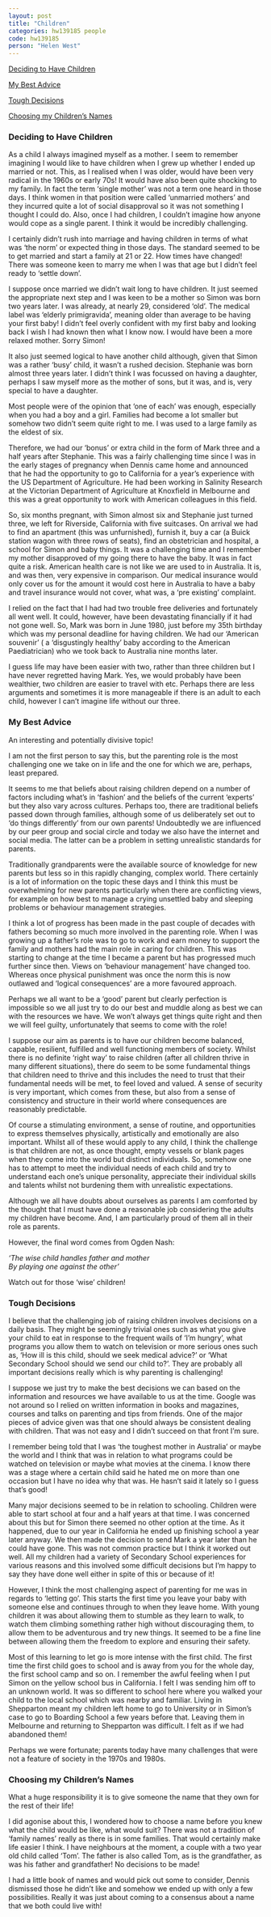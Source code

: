 ```yaml
---
layout: post
title: "Children"
categories: hw139185 people
code: hw139185
person: "Helen West"
---
```


[Deciding to Have Children](#deciding-to-have-children)

[My Best Advice](#my-best-advice)

[Tough Decisions](#tough-decisions)

[Choosing my Children’s Names](#choosing-my-childrens-names)

### Deciding to Have Children

As a child I always imagined myself as a mother. I seem to remember imagining I would like to have children when I grew up whether I ended up married or not. This, as I realised when I was older, would have been very radical in the 1960s or early 70s! It would have also been quite shocking to my family. In fact the term ‘single mother’ was not a term one heard in those days. I think women in that position were called ‘unmarried mothers’ and they incurred quite a lot of social disapproval so it was not something I thought I could do. Also, once I had children, I couldn’t imagine how anyone would cope as a single parent. I think it would be incredibly challenging.
 
I certainly didn’t rush into marriage and having children in terms of what was ‘the norm’ or expected thing in those days. The standard seemed to be to get married and start a family at 21 or 22. How times have changed! There was someone keen to marry me when I was that age but I didn’t feel ready to ‘settle down’. 
 
I suppose once married we didn’t wait long to have children. It just seemed the appropriate next step and I was keen to be a mother so Simon was born two years later. I was already, at nearly 29, considered ‘old’. The medical label was ‘elderly primigravida’, meaning older than average to be having your first baby! I didn’t feel overly confident with my first baby and looking back I wish I had known then what I know now. I would have been a more relaxed mother. Sorry Simon!
 
It also just seemed logical to have another child although, given that Simon was a rather ‘busy’ child, it wasn’t a rushed decision. Stephanie was born almost three years later. I didn’t think I was focussed on having a daughter, perhaps I saw myself more as the mother of sons, but it was, and is, very special to have a daughter. 
 
Most people were of the opinion that ‘one of each’ was enough, especially when you had a boy and a girl. Families had become a lot smaller but somehow two didn’t seem quite right to me. I was used to a large family as the eldest of six.
 
Therefore, we had our ‘bonus’ or extra child in the form of Mark three and a half years after Stephanie. This was a fairly challenging time since I was in the early stages of pregnancy when Dennis came home and announced that he had the opportunity to go to California for a year’s experience with the US Department of Agriculture. He had been working in Salinity Research at the Victorian Department of Agriculture at Knoxfield in Melbourne and this was a great opportunity to work with American colleagues in this field.
 
So, six months pregnant, with Simon almost six and Stephanie just turned three, we left for Riverside, California with five suitcases. On arrival we had to find an apartment (this was unfurnished), furnish it, buy a car (a Buick station wagon with three rows of seats), find an obstetrician and hospital, a school for Simon and baby things. It was a challenging time and I remember my mother disapproved of my going there to have the baby. It was in fact quite a risk. American health care is not like we are used to in Australia. It is, and was then, very expensive in comparison. Our medical insurance would only cover us for the amount it would cost here in Australia to have a baby and travel insurance would not cover, what was, a ‘pre existing’ complaint.
 
I relied on the fact that I had had two trouble free deliveries and fortunately all went well. It could, however, have been devastating financially if it had not gone well. So, Mark was born in June 1980, just before my 35th birthday which was my personal deadline for having children. We had our ‘American souvenir’ ( a ‘disgustingly healthy’ baby according to the American Paediatrician) who we took back to Australia nine months later.
 
I guess life may have been easier with two, rather than three children but I have never regretted having Mark. Yes, we would probably have been wealthier, two children are easier to travel with etc. Perhaps there are less arguments and sometimes it is more manageable if there is an adult to each child, however I can’t imagine life without our three.

### My Best Advice

An interesting and potentially divisive topic! 
 
I am not the first person to say this, but the parenting role is the most challenging one we take on in life and the one for which we are, perhaps, least prepared. 
 
It seems to me that beliefs about raising children depend on a number of factors including what’s in ‘fashion’ and the beliefs of the current ‘experts’ but they also vary across cultures. Perhaps too, there are traditional beliefs passed down through families, although some of us deliberately set out to ‘do things differently’ from our own parents! Undoubtedly we are influenced by our peer group and social circle and today we also have the internet and social media. The latter can be a problem in setting unrealistic standards for parents.
 
Traditionally grandparents were the available source of knowledge for new parents but less so in this rapidly changing, complex world. There certainly is a lot of information on the topic these days and I think this must be overwhelming for new parents particularly when there are conflicting views, for example on how best to manage a crying unsettled baby and sleeping problems or behaviour management strategies. 
 
I think a lot of progress has been made in the past couple of decades with fathers becoming so much more involved in the parenting role. When I was growing up a father’s role was to go to work and earn money to support the family and mothers had the main role in caring for children. This was starting to change at the time I became a parent but has progressed much further since then. Views on ‘behaviour management’ have changed too.  Whereas once physical punishment was once the norm this is now outlawed and ‘logical consequences’ are a more favoured approach.
 
Perhaps we all want to be a ‘good’ parent but clearly perfection is impossible so we all just try to do our best and muddle along as best we can with the resources we have. We won’t always get things quite right and then we will feel guilty, unfortunately that seems to come with the role! 
 
I suppose our aim as parents is to have our children become balanced, capable, resilient, fulfilled and well functioning members of society. Whilst there is no definite ‘right way’ to raise children (after all children thrive in many different situations), there do seem to be some fundamental things that children need to thrive and this includes the need to trust that their fundamental needs will be met, to feel loved and valued. A sense of security is very important, which comes from these, but also from a sense of consistency and structure in their world where consequences are reasonably predictable.
 
Of course a stimulating environment, a sense of routine, and opportunities to express themselves physically, artistically and emotionally are also important. Whilst all of these would apply to any child, I think the challenge is that children are not, as once thought, empty vessels or blank pages when they come into the world but distinct individuals. So, somehow one has to attempt to meet the individual needs of each child and try to understand each one’s unique personality, appreciate their individual skills and talents whilst not burdening them with unrealistic expectations.
 
Although we all have doubts about ourselves as parents I am comforted by the thought that I must have done a reasonable job considering the adults my children have become. And, I am particularly proud of them all in their role as parents.
 
However, the final word comes from Ogden Nash:
 
 <em>‘The wise child handles father and mother<br>
 By playing one against the other’</em>
 
Watch out for those ‘wise’ children!

### Tough Decisions

I believe that the challenging job of raising children involves decisions on a daily basis. They might be seemingly trivial ones such as what you give your child to eat in response to the frequent wails of ‘I’m hungry’, what programs you allow them to watch on television or more serious ones such as, ‘How ill is this child, should we seek medical advice?’ or ‘What Secondary School should we send our child to?’. They are probably all important decisions really which is why parenting is challenging!

I suppose we just try to make the best decisions we can based on the information and resources we have available to us at the time. Google was not around so I relied on written information in books and magazines, courses and talks on parenting and tips from friends. One of the major pieces of advice given was that one should always be consistent dealing with children. That was not easy and I didn’t succeed on that front I’m sure.

I remember being told that I was ‘the toughest mother in Australia’ or maybe the world and I think that was in relation to what programs could be watched on television or maybe what movies at the cinema. I know there was a stage where a certain child said he hated me on more than one occasion but I have no idea why that was. He hasn’t said it lately so I guess that’s good!

Many major decisions seemed to be in relation to schooling. Children were able to start school at four and a half years at that time. I was concerned about this but for Simon there seemed no other option at the time. As it happened, due to our year in California he ended up finishing school a year later anyway. We then made the decision to send Mark a year later than he could have gone. This was not common practice but I think it worked out well. All my children had a variety of Secondary School experiences for various reasons and this involved some difficult decisions but I’m happy to say they have done well either in spite of this or because of it!

However, I think the most challenging aspect of parenting for me was in regards to ‘letting go’. This starts the first time you leave your baby with someone else and continues through to when they leave home. With young children it was about allowing them to stumble as they learn to walk, to watch them climbing something rather high without discouraging them, to allow them to be adventurous and try new things. It seemed to be a fine line between allowing them the freedom to explore and ensuring their safety.

Most of this learning to let go is more intense with the first child. The first time the first child goes to school and is away from you for the whole day, the first school camp and so on. I remember the awful feeling when I put Simon on the yellow school bus in California. I felt I was sending him off to an unknown world. It was so different to school here where you walked your child to the local school which was nearby and familiar. Living in Shepparton meant my children left home to go to University or in Simon’s case to go to Boarding School a few years before that. Leaving them in Melbourne and returning to Shepparton was difficult. I felt as if we had abandoned them!

Perhaps we were fortunate; parents today have many challenges that were not a feature of society in the 1970s and 1980s.

### Choosing my Children’s Names

What a huge responsibility it is to give someone the name that they own for the rest of their life!

I did agonise about this, I wondered how to choose a name before you knew what the child would be like, what would suit?
There was not a tradition of ‘family names’ really as there is in some families. That would certainly make life easier I think. I have neighbours at the moment, a couple with a two year old child called ‘Tom’. The father is also called Tom, as is the grandfather, as was his father and grandfather! No decisions to be made!

I had a little book of names and would pick out some to consider, Dennis dismissed those he didn’t like and somehow we ended up with only a few possibilities. Really it was just about coming to a consensus about a name that we both could live with!
